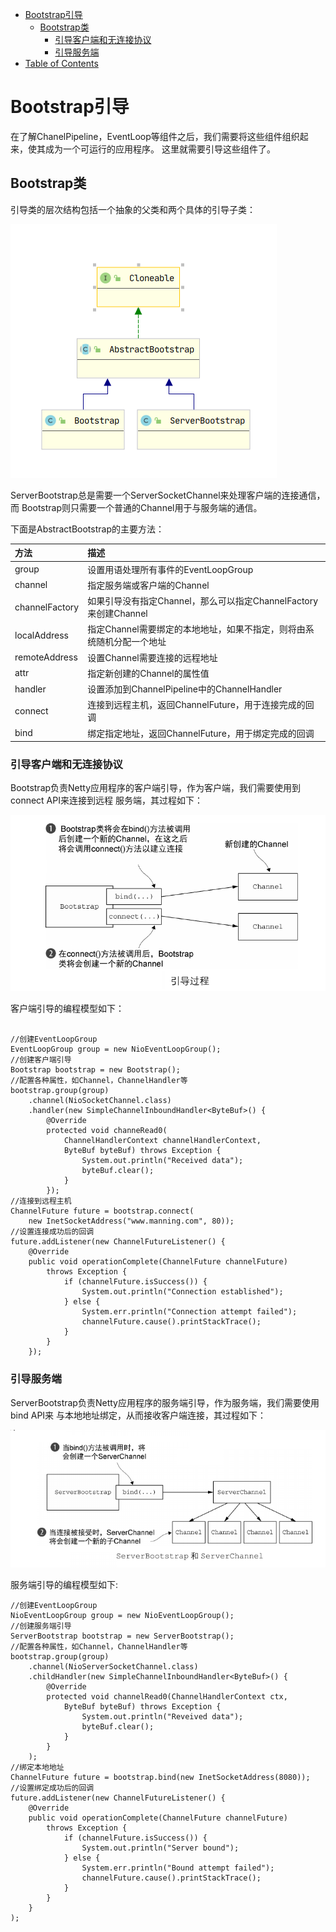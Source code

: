 <!-- TOC -->

   * [Bootstrap引导](#bootstrap引导)
      * [Bootstrap类](#bootstrap类)
         * [引导客户端和无连接协议](#引导客户端和无连接协议)
         * [引导服务端](#引导服务端)
   * [Table of Contents](#table-of-contents)

<!--/ TOC -->

# Bootstrap引导
在了解ChanelPipeline，EventLoop等组件之后，我们需要将这些组件组织起来，使其成为一个可运行的应用程序。
这里就需要引导这些组件了。


## Bootstrap类
引导类的层次结构包括一个抽象的父类和两个具体的引导子类：

![Bootstrap类层次结构](../img/netty/Bootstrap类层次结构.png)

ServerBootstrap总是需要一个ServerSocketChannel来处理客户端的连接通信，而
Bootstrap则只需要一个普通的Channel用于与服务端的通信。

下面是AbstractBootstrap的主要方法：

|       方法         |         描述          |
|      :---        |        :---          |
|     group         |      设置用语处理所有事件的EventLoopGroup |
|    channel        |      指定服务端或客户端的Channel |
|    channelFactory |      如果引导没有指定Channel，那么可以指定ChannelFactory来创建Channel   |
|   localAddress    |      指定Channel需要绑定的本地地址，如果不指定，则将由系统随机分配一个地址 |
|   remoteAddress   |      设置Channel需要连接的远程地址  |
|   attr            |      指定新创建的Channel的属性值    |
|   handler         |      设置添加到ChannelPipeline中的ChannelHandler |
|   connect         |      连接到远程主机，返回ChannelFuture，用于连接完成的回调  |
|   bind            |      绑定指定地址，返回ChannelFuture，用于绑定完成的回调 |


### 引导客户端和无连接协议
Bootstrap负责Netty应用程序的客户端引导，作为客户端，我们需要使用到connect API来连接到远程
服务端，其过程如下：

![Bootstrap客户端引导过程](../img/netty/Bootstrap客户端引导过程.png)

客户端引导的编程模型如下：

````text

//创建EventLoopGroup
EventLoopGroup group = new NioEventLoopGroup();
//创建客户端引导
Bootstrap bootstrap = new Bootstrap();
//配置各种属性，如Channel，ChannelHandler等 
bootstrap.group(group) 
    .channel(NioSocketChannel.class)
    .handler(new SimpleChannelInboundHandler<ByteBuf>() { 
        @Override
        protected void channeRead0(
            ChannelHandlerContext channelHandlerContext,
            ByteBuf byteBuf) throws Exception {
                System.out.println("Received data");
                byteBuf.clear();
            }
        });
//连接到远程主机
ChannelFuture future = bootstrap.connect(
    new InetSocketAddress("www.manning.com", 80)); 
//设置连接成功后的回调
future.addListener(new ChannelFutureListener() {
    @Override
    public void operationComplete(ChannelFuture channelFuture)
        throws Exception {
            if (channelFuture.isSuccess()) {
                System.out.println("Connection established");
            } else {
                System.err.println("Connection attempt failed");
                channelFuture.cause().printStackTrace();
            }
        }
    });

````


### 引导服务端
ServerBootstrap负责Netty应用程序的服务端引导，作为服务端，我们需要使用bind API来
与本地地址绑定，从而接收客户端连接，其过程如下：

![ServerBootStrap服务端引导过程](../img/netty/ServerBootStrap服务端引导过程.png)

服务端引导的编程模型如下:

````text
//创建EventLoopGroup
NioEventLoopGroup group = new NioEventLoopGroup();
//创建服务端引导
ServerBootstrap bootstrap = new ServerBootstrap();
//配置各种属性，如Channel，ChannelHandler等 
bootstrap.group(group)
    .channel(NioServerSocketChannel.class) 
    .childHandler(new SimpleChannelInboundHandler<ByteBuf>() {
        @Override
        protected void channelRead0(ChannelHandlerContext ctx,
            ByteBuf byteBuf) throws Exception {
                System.out.println("Reveived data");
                byteBuf.clear();
            }
        }
    );
//绑定本地地址
ChannelFuture future = bootstrap.bind(new InetSocketAddress(8080));
//设置绑定成功后的回调
future.addListener(new ChannelFutureListener() {
    @Override
    public void operationComplete(ChannelFuture channelFuture)
        throws Exception {
            if (channelFuture.isSuccess()) {
                System.out.println("Server bound");
            } else {
                System.err.println("Bound attempt failed");
                channelFuture.cause().printStackTrace();
            }
        }
    }
);
````
